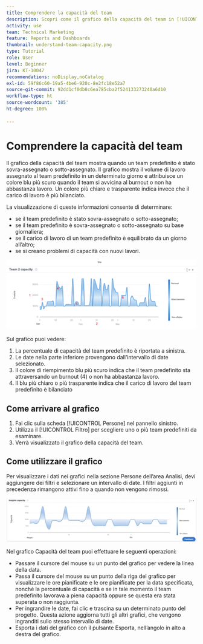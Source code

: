 ```yaml
---
title: Comprendere la capacità del team
description: Scopri come il grafico della capacità del team in [!UICONTROL Funzionalità di analisi avanzate] può mostrare una sovra-assegnazione o una sotto-assegnazione del team predefinito.
activity: use
team: Technical Marketing
feature: Reports and Dashboards
thumbnail: understand-team-capacity.png
type: Tutorial
role: User
level: Beginner
jira: KT-10047
recommendations: noDisplay,noCatalog
exl-id: 59f86c60-19a5-4be6-920c-8e2fc18e52a7
source-git-commit: 92dd1cf0db8c6ea785cba2f524133273240a6d10
workflow-type: ht
source-wordcount: '385'
ht-degree: 100%

---
```


# Comprendere la capacità del team

Il grafico della capacità del team mostra quando un team predefinito è stato sovra-assegnato o sotto-assegnato. Il grafico mostra il volume di lavoro assegnato al team predefinito in un determinato giorno e attribuisce un colore blu più scuro quando il team si avvicina al burnout o non ha abbastanza lavoro. Un colore più chiaro e trasparente indica invece che il carico di lavoro è più bilanciato.

La visualizzazione di queste informazioni consente di determinare:

* se il team predefinito è stato sovra-assegnato o sotto-assegnato;
* se il team predefinito è sovra-assegnato o sotto-assegnato su base giornaliera;
* se il carico di lavoro di un team predefinito è equilibrato da un giorno all’altro;
* se si creano problemi di capacità con nuovi lavori.

![Immagine che mostra il grafico della capacità di un team, con numeri che fanno riferimento alle aree descritte nei punti riportati di seguito](assets/section-3-4.png)

Sul grafico puoi vedere:

1. La percentuale di capacità del team predefinito è riportata a sinistra.
1. Le date nella parte inferiore provengono dall’intervallo di date selezionato.
1. Il colore di riempimento blu più scuro indica che il team predefinito sta attraversando un burnout (4) o non ha abbastanza lavoro.
1. Il blu più chiaro o più trasparente indica che il carico di lavoro del team predefinito è bilanciato

## Come arrivare al grafico

1. Fai clic sulla scheda [!UICONTROL Persone] nel pannello sinistro.
1. Utilizza il [!UICONTROL Filtro] per scegliere uno o più team predefiniti da esaminare.
1. Verrà visualizzato il grafico della capacità del team.

## Come utilizzare il grafico

Per visualizzare i dati nei grafici nella sezione Persone dell’area Analisi, devi aggiungere dei filtri e selezionare un intervallo di date. I filtri aggiunti in precedenza rimangono attivi fino a quando non vengono rimossi.

![Immagine che mostra un grafico della capacità del team](assets/section-3-5.png)

Nel grafico Capacità del team puoi effettuare le seguenti operazioni:

* Passare il cursore del mouse su un punto del grafico per vedere la linea della data.
* Passa il cursore del mouse su un punto della riga del grafico per visualizzare le ore pianificate e le ore pianificate per la data specificata, nonché la percentuale di capacità e se in tale momento il team predefinito lavorava a piena capacità oppure se questa era stata superata o non raggiunta.
* Per ingrandire le date, fai clic e trascina su un determinato punto del progetto. Questa azione aggiorna tutti gli altri grafici, che vengono ingranditi sullo stesso intervallo di date.
* Esporta i dati del grafico con il pulsante Esporta, nell’angolo in alto a destra del grafico.
